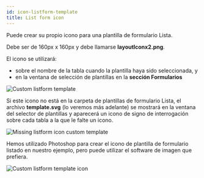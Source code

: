 ```yaml
---
id: icon-listform-template
title: List form icon
---
```


Puede crear su propio icono para una plantilla de formulario Lista.

Debe ser de 160px x 160px y debe llamarse **layoutIconx2.png**.

El icono se utilizará:

* sobre el nombre de la tabla cuando la plantilla haya sido seleccionada, y
* en la ventana de selección de plantillas en la **sección Formularios**

![Custom listform template](assets/en/custom-listform/custom-listform-template.png)

Si este icono no está en la carpeta de plantillas de formulario Lista, el archivo **template.svg** (lo veremos más adelante) se mostrará en la ventana del selector de plantillas y aparecerá un icono de signo de interrogación sobre cada tabla a la que le falte un icono.

![Missing listform icon custom template](assets/en/custom-listform/missing-listform-icon-custom-template.png)

Hemos utilizado Photoshop para crear el icono de plantilla de formulario listado en nuestro ejemplo, pero puede utilizar el software de imagen que prefiera.

![Custom listform template icon](assets/en/custom-listform/custom-list-form-icon.png)